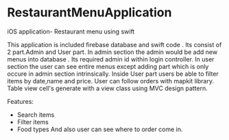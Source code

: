 # RestaurantMenuApplication

iOS application- Restaurant menu  using swift

 This application is included firebase database and swift code . Its consist of 2 part.Admin and User part. 
 In admin section the admin would be add new menus into database . Its required admin id within login controller.
 In user section  the user can  see entire menus except adding part which is only occure in admin section intrinsically.
 Inside User part users   be able to filter items by date,name and price. 
 User can   follow orders with mapkit library.
 Table view  cell's generate with a view class using MVC design pattern.
 
 Features:
 
 + Search items
 + Filter items
 + Food types 
 And also  user can see where to order come in.
